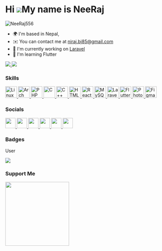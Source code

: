 Hi ![](https://user-images.githubusercontent.com/18350557/176309783-0785949b-9127-417c-8b55-ab5a4333674e.gif)My name is NeeRaj
========================================================================================================================================

<p align="left">
    <img src="https://komarev.com/ghpvc/?username=NeeRaj556&label=Profile%20views&color=0e75b6&style=flat" alt="NeeRaj556" />
</p>


*   🌍  I'm based in Nepal,
*   ✉️  You can contact me at [niraj.bj85@gmail.com](mailto:niraj.bj85@gmail.com)
*   🚀  I'm currently working on [Laravel](http://laravel.com/)
*   🧠  I'm learning Flutter


<a href="https://www.github.com/NeeRaj556" target="_blank" rel="noreferrer">
    <img src="https://img.shields.io/github/followers/NeeRaj556?logo=github&style=for-the-badge&color=facc15&labelColor=365314" />
</a>
<a href="https://www.twitter.com/@NeeRaj556" target="_blank" rel="noreferrer">
    <img src="https://img.shields.io/twitter/follow/@NeeRaj556?logo=github&style=for-the-badge&color=facc15&labelColor=365314"/>
</a>

### Skills
<p align="left">
     <a href="https://www.linux.org/" target="_blank" rel="noreferrer">
        <img src="https://raw.githubusercontent.com/danielcranney/readme-generator/main/public/icons/skills/linux-colored.svg" width="36" height="36" alt="Linux" />
    </a>
<a href="https://www.archlinux.org/" target="_blank" rel="noreferrer">
    <img src="https://archlinux.org/static/logos/archlinux-logo-dark-90dpi.ebdee92a15b3.png" height="36" alt="Arch Linux"/>
</a>
    <a href="https://www.php.net/" target="_blank" rel="noreferrer">
        <img src="https://raw.githubusercontent.com/danielcranney/readme-generator/main/public/icons/skills/php-colored.svg" width="36" height="36" alt="PHP" />
    </a>
    <a href="https://docs.microsoft.com/en-us/cpp/?view=msvc-170" target="_blank" rel="noreferrer">
        <img src="https://raw.githubusercontent.com/danielcranney/readme-generator/main/public/icons/skills/c-colored.svg" width="36" height="36" alt="C" />
    </a>
    <a href="https://docs.microsoft.com/en-us/cpp/?view=msvc-170" target="_blank" rel="noreferrer">
        <img src="https://raw.githubusercontent.com/danielcranney/readme-generator/main/public/icons/skills/cplusplus-colored.svg" width="36" height="36"                  alt="C++" />
    </a>
    <a href="https://developer.mozilla.org/en-US/docs/Glossary/HTML5" target="_blank" rel="noreferrer">
        <img src="https://raw.githubusercontent.com/danielcranney/readme-generator/main/public/icons/skills/html5-colored.svg" width="36" height="36"                      alt="HTML5"/>
    </a>
    <a href="https://react.dev/" target="_blank" rel="noreferrer">
        <img src="https://raw.githubusercontent.com/danielcranney/readme-generator/main/public/icons/skills/react-colored.svg" width="36" height="36" alt="React"/>
    </a>
    <a href="https://www.mysql.com/" target="_blank" rel="noreferrer">
        <img src="https://raw.githubusercontent.com/danielcranney/readme-generator/main/public/icons/skills/mysql-colored.svg" width="36" height="36"                      alt="MySQL"/>
    </a>
    <a href="https://laravel.com/" target="_blank" rel="noreferrer">
        <img src="https://raw.githubusercontent.com/danielcranney/readme-generator/main/public/icons/skills/laravel-colored.svg" width="36" height="36"                    alt="Laravel" />
    </a>
    <a href="https://flutter.dev/" target="_blank" rel="noreferrer">
        <img src="https://raw.githubusercontent.com/danielcranney/readme-generator/main/public/icons/skills/flutter-colored.svg" width="36" height="36"                    alt="Flutter" />
    </a>
    <a href="https://www.adobe.com/uk/products/photoshop.html" target="_blank" rel="noreferrer">
        <img src="https://raw.githubusercontent.com/danielcranney/readme-generator/main/public/icons/skills/photoshop-colored.svg" width="36" height="36"                  alt="Photoshop" />
    </a>
    <a href="https://www.figma.com/" target="_blank" rel="noreferrer">
        <img src="https://raw.githubusercontent.com/danielcranney/readme-generator/main/public/icons/skills/figma-colored.svg" width="36" height="36"                      alt="Figma"/>
    </a>
</p>


### Socials
<p align="left">
    <a href="https://discord.com/users/#6184" target="_blank" rel="noreferrer">
        <img src="https://raw.githubusercontent.com/danielcranney/readme-generator/main/public/icons/socials/discord.svg" width="32" height="32" />
    </a>
    <a href="https://www.github.com/NeeRaj556" target="_blank" rel="noreferrer">
        <img src="https://raw.githubusercontent.com/danielcranney/readme-generator/main/public/icons/socials/github.svg" width="32" height="32" />
    </a>
    <a href="http://www.instagram.com/nee_raj_125" target="_blank" rel="noreferrer">
        <img src="https://raw.githubusercontent.com/danielcranney/readme-generator/main/public/icons/socials/instagram.svg" width="32" height="32" />
    </a>
    <a href="https://www.linkedin.com/in/niraj-bajagain-a524a7274" target="_blank" rel="noreferrer">
        <img src="https://raw.githubusercontent.com/danielcranney/readme-generator/main/public/icons/socials/linkedin.svg" width="32" height="32" />
    </a>
    <a href="http://www.medium.com/@bj.NeeRaj556" target="_blank" rel="noreferrer">
        <img src="https://raw.githubusercontent.com/danielcranney/readme-generator/main/public/icons/socials/medium.svg" width="32" height="32" />
    </a>
    <a href="https://stackoverflow.com/users/23004496/neeraj" target="_blank" rel="noreferrer">
        <img src="https://raw.githubusercontent.com/danielcranney/readme-generator/main/public/icons/socials/stackoverflow.svg" width="32" height="32" />
    </a>
</p>

### Badges
User

<a href="http://www.github.com/NeeRaj556">
    <img src="https://github-readme-streak-stats.herokuapp.com/?user=NeeRaj556&stroke=facc15&background=365314&ring=84cc16&fire=84cc16&currStreakNum=facc15&currStreakLabel=84cc16&sideNums=facc15&sideLabels=facc15&dates=facc15&hide_border=false" />
</a>

### Support Me
<a href="https://www.buymeacoffee.com/bj.NeeRaj556">
    <img src="https://cdn.buymeacoffee.com/buttons/v2/default-yellow.png" width="200" />
</a>
